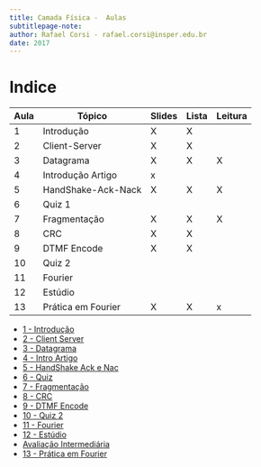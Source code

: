 ```yaml
---
title: Camada Física -  Aulas
subtitlepage-note: 
author: Rafael Corsi - rafael.corsi@insper.edu.br
date: 2017
---
```


# Indice 

| Aula | Tópico             | Slides | Lista | Leitura |
|------|--------------------|--------|-------|---------|
|    1 | Introdução         | X      | X     |         |
|    2 | Client-Server      | X      | X     |         |
|    3 | Datagrama          | X      | X     | X       |
|    4 | Introdução Artigo  | x      |       |         |
|    5 | HandShake-Ack-Nack | X      | X     | X       |
|    6 | Quiz 1             |        |       |         |
|    7 | Fragmentação       | X      | X     | X       |
|    8 | CRC                | X      | X     |         |
|    9 | DTMF Encode        | X      | X     |         |
|   10 | Quiz 2             |        |       |         |
|   11 | Fourier            |        |       |         |
|   12 | Estúdio            |        |       |         |
|   13 | Prática em Fourier | X      | X     | x       |


- [1 - Introdução](https://github.com/Insper/Camada-Fisica-Computacao/tree/master/2-Aulas/1-Introducao)
- [2 - Client Server](https://github.com/Insper/Camada-Fisica-Computacao/tree/master/2-Aulas/2-Client-Server)
- [3 - Datagrama](https://github.com/Insper/Camada-Fisica-Computacao/tree/master/2-Aulas/3-Datagrama)
- [4 - Intro Artigo](https://github.com/Insper/Camada-Fisica-Computacao/tree/master/2-Aulas/4-Intro-Artigo)
- [5 - HandShake Ack e Nac](https://github.com/Insper/Camada-Fisica-Computacao/tree/master/2-Aulas/5-HandShake-ACK-NACK)
- [6 - Quiz](https://github.com/Insper/Camada-Fisica-Computacao/tree/master/2-Aulas/6-Quiz)
- [7 - Fragmentação](https://github.com/Insper/Camada-Fisica-Computacao/tree/master/2-Aulas/7-Fragmentacao)
- [8 - CRC](https://github.com/Insper/Camada-Fisica-Computacao/tree/master/2-Aulas/8-CRC)
- [9 - DTMF Encode](https://github.com/Insper/Camada-Fisica-Computacao/tree/master/2-Aulas/9-DTMF-Encode)
- [10 - Quiz 2](https://github.com/Insper/Camada-Fisica-Computacao/tree/master/2-Aulas/10-Quiz-2)
- [11 - Fourier](https://github.com/Insper/Camada-Fisica-Computacao/tree/master/2-Aulas/11-Fourier)
- [12 - Estúdio](https://github.com/Insper/Camada-Fisica-Computacao/tree/master/2-Aulas/12-Estudio)
- [Avaliação Intermediária](https://github.com/Insper/Camada-Fisica-Computacao/tree/master/2-Aulas/AI)
- [13 - Prática em Fourier](https://github.com/Insper/Camada-Fisica-Computacao/tree/master/2-Aulas/13-Pratica-Fourier)
